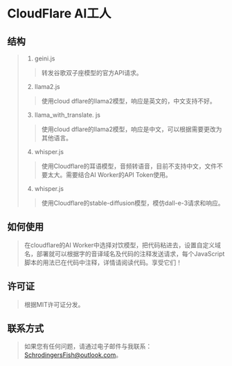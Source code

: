 # CloudFlare AI工人
## 结构
> 1. geini.js
> >转发谷歌双子座模型的官方API请求。
> 2. llama2.js
> >使用cloud dflare的llama2模型，响应是英文的，中文支持不好。
> 3. llama_with_translate. js
> >使用cloud dflare的llama2模型，响应是中文，可以根据需要更改为其他语言。
> 4. whisper.js
> >使用Cloudflare的耳语模型，音频转语音，目前不支持中文，文件不要太大。需要结合AI Worker的API Token使用。
> 4. whisper.js
> >使用Cloudflare的stable-diffusion模型，模仿dall-e-3请求和响应。
## 如何使用
> 在cloudflare的AI Worker中选择对饮模型，把代码粘进去，设置自定义域名，部署就可以根据字的音译域名及代码的注释发送请求，每个JavaScript脚本的用法已在代码中注释，详情请阅读代码。享受它们！
## 许可证
> 根据MIT许可证分发。
## 联系方式
> 如果您有任何问题，请通过电子邮件与我联系：SchrodingersFish@outlook.com。